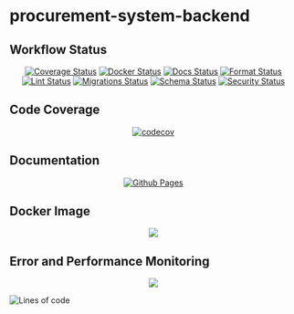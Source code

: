 # procurement-system-backend

## Workflow Status

<div align="center">

[![Coverage Status](https://github.com/sahil-gidwani/procurement-system-backend/actions/workflows/coverage.yml/badge.svg)](https://github.com/sahil-gidwani/procurement-system-backend/actions/workflows/coverage.yml)
[![Docker Status](https://github.com/sahil-gidwani/procurement-system-backend/actions/workflows/docker.yml/badge.svg)](https://github.com/sahil-gidwani/procurement-system-backend/actions/workflows/docker.yml)
[![Docs Status](https://github.com/sahil-gidwani/procurement-system-backend/actions/workflows/docs.yml/badge.svg)](https://github.com/sahil-gidwani/procurement-system-backend/actions/workflows/docs.yml)
[![Format Status](https://github.com/sahil-gidwani/procurement-system-backend/actions/workflows/format.yml/badge.svg)](https://github.com/sahil-gidwani/procurement-system-backend/actions/workflows/format.yml)
[![Lint Status](https://github.com/sahil-gidwani/procurement-system-backend/actions/workflows/lint.yml/badge.svg)](https://github.com/sahil-gidwani/procurement-system-backend/actions/workflows/lint.yml)
[![Migrations Status](https://github.com/sahil-gidwani/procurement-system-backend/actions/workflows/migrations.yml/badge.svg)](https://github.com/sahil-gidwani/procurement-system-backend/actions/workflows/migrations.yml)
[![Schema Status](https://github.com/sahil-gidwani/procurement-system-backend/actions/workflows/schema.yml/badge.svg)](https://github.com/sahil-gidwani/procurement-system-backend/actions/workflows/schema.yml)
[![Security Status](https://github.com/sahil-gidwani/procurement-system-backend/actions/workflows/security.yml/badge.svg)](https://github.com/sahil-gidwani/procurement-system-backend/actions/workflows/security.yml)

</div>

## Code Coverage

<div align="center">

[![codecov](https://codecov.io/gh/sahil-gidwani/procurement-system-backend/graph/badge.svg?token=MZM7MS1JEJ)](https://codecov.io/gh/sahil-gidwani/procurement-system-backend "Check out the codecov report")

</div>

## Documentation

<div align="center">

[![Github Pages](https://img.shields.io/badge/github%20pages-121013?style=for-the-badge&logo=github&logoColor=white)](https://sahil-gidwani.github.io/procurement-system-backend/ "Go to documentation")

</div>

## Docker Image

<div align="center">

[![](https://custom-icon-badges.demolab.com/badge/Docker-latest-white?style=flat&logo=docker&logoColor=blue)](https://hub.docker.com/repository/docker/sahilgidwani/procurement-system-backend "Link to Docker Hub")

</div>

## Error and Performance Monitoring

<div align="center">

[![](https://custom-icon-badges.demolab.com/badge/Sentry-Status-green?style=flat&logo=sentry&logoColor=purple)](https://sahil-gidwani.sentry.io/projects/procurement-system-backend/?project=4506820636573696 "Link to Sentry dashboard")

</div>

![Lines of code](https://img.shields.io/tokei/lines/github/sahil-gidwani/procurement-system-backend)